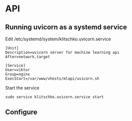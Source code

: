 # API

## Running uvicorn as a systemd service

Edit /etc/systemd/system/klitschko.uvicorn.service
```
[Unit]
Description=uvicorn server for machine learning api
After=network.target

[Service]
User=viktor
Group=nginx
ExecStart=/var/www/vhosts/mlapi/uvicorn.sh
```

Start the service
```
sudo service klitschko.uvicorn.service start
```

## Configure 